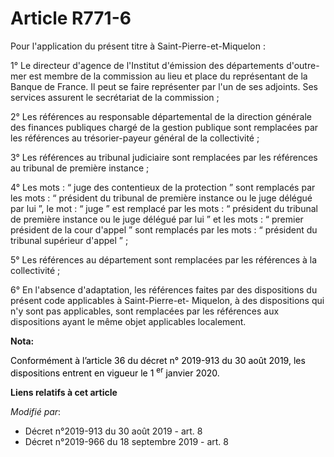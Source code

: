 # Article R771-6

Pour l'application du présent titre à Saint-Pierre-et-Miquelon :

1° Le directeur d'agence de l'Institut d'émission des départements d'outre-mer est membre de la commission au lieu et place
du représentant de la Banque de France. Il peut se faire représenter par l'un de ses adjoints. Ses services assurent le
secrétariat de la commission ;

2° Les références au responsable départemental de la direction générale des finances publiques chargé de la gestion publique
sont remplacées par les références au trésorier-payeur général de la collectivité ;

3° Les références au tribunal judiciaire sont remplacées par les références au tribunal de première instance ;

4° Les mots : “ juge des contentieux de la protection ” sont remplacés par les mots : “ président du tribunal de première
instance ou le juge délégué par lui ”, le mot : “ juge ” est remplacé par les mots : “ président du tribunal de première
instance ou le juge délégué par lui ” et les mots : “ premier président de la cour d'appel ” sont remplacés par les mots : “
président du tribunal supérieur d'appel ” ;

5° Les références au département sont remplacées par les références à la collectivité ;

6° En l'absence d'adaptation, les références faites par des dispositions du présent code applicables à Saint-Pierre-et-
Miquelon, à des dispositions qui n'y sont pas applicables, sont remplacées par les références aux dispositions ayant le même
objet applicables localement.

**Nota:**

<font color="black">Conformément à l’article 36 du décret n° 2019-913 du 30 août 2019, les dispositions entrent en vigueur le
1
    <sup>er</sup> janvier 2020.</font>

**Liens relatifs à cet article**

_Modifié par_:

  - Décret n°2019-913 du 30 août 2019 - art. 8
  - Décret n°2019-966 du 18 septembre 2019 - art. 8
